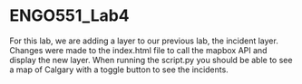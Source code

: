 # ENGO551_Lab4
For this lab, we are adding a layer to our previous lab, the incident layer. Changes were made to the index.html file to call the mapbox API and display the new layer. When running the script.py you should be able to see a map of Calgary with a toggle button to see the incidents.